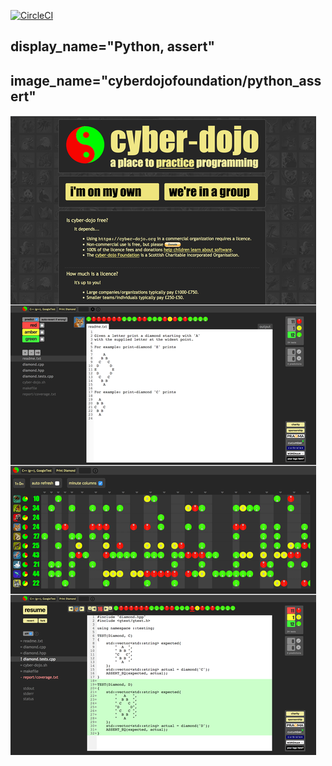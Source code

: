 [![CircleCI](https://circleci.com/gh/cyber-dojo-languages/python-assert.svg?style=svg)](https://circleci.com/gh/cyber-dojo-languages/python-assert)

## display_name="Python, assert"
## image_name="cyberdojofoundation/python_assert"

![cyber-dojo.org home page](https://github.com/cyber-dojo/cyber-dojo/blob/master/shared/home_page_snapshot.png)